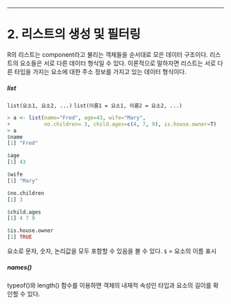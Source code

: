 ___
# 2. 리스트의 생성 및 필터링
R의 리스트는 component라고 불리는 객체들을 순서대로 모은 데이터 구조이다. 리스트의 요소들은 서로 다른 데이터 형식일 수 있다. 이론적으로 말하자면 리스트는 서로 다른 타입을 가지는 요소에 대한 주소 정보를 가지고 있는 데이터 형식이다.

##### list
`list(요소1, 요소2, ...)`
`list(이름1 = 요소1, 이름2 = 요소2, ...)`
``` r
> a <- list(name="Fred", age=43, wife="Mary",
+           no.children= 3, child.ages=c(4, 7, 9), is.house.owner=T)
> a
$name
[1] "Fred"

$age
[1] 43

$wife
[1] "Mary"

$no.children
[1] 3

$child.ages
[1] 4 7 9

$is.house.owner
[1] TRUE

```
요소로 문자, 숫자, 논리값을 모두 포함할 수 있음을 볼 수 있다. 
`$` = 요소의 이름 표시

##### names()
typeof()와 length() 함수를 이용하면 객체의 내재적 속성인 타입과 요소의 길이를 확인할 수 있다.
``` r

```
